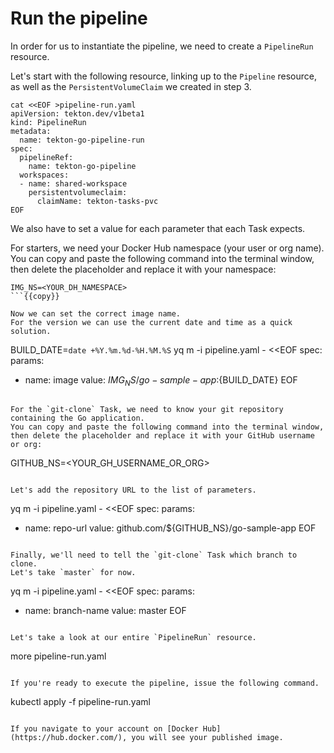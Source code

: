 # Run the pipeline

In order for us to instantiate the pipeline, we need to create a `PipelineRun` resource.

Let's start with the following resource, linking up to the `Pipeline` resource, as well as the `PersistentVolumeClaim` we created in step 3.

```
cat <<EOF >pipeline-run.yaml
apiVersion: tekton.dev/v1beta1
kind: PipelineRun
metadata:
  name: tekton-go-pipeline-run
spec:
  pipelineRef:
    name: tekton-go-pipeline
  workspaces:
  - name: shared-workspace
    persistentvolumeclaim:
      claimName: tekton-tasks-pvc
EOF
```

We also have to set a value for each parameter that each Task expects.

For starters, we need your Docker Hub namespace (your user or org name).
You can copy and paste the following command into the terminal window, then delete the placeholder and replace it with your namespace:

```
IMG_NS=<YOUR_DH_NAMESPACE>
```{{copy}}

Now we can set the correct image name.
For the version we can use the current date and time as a quick solution.

```
BUILD_DATE=`date +%Y.%m.%d-%H.%M.%S`
yq m -i pipeline.yaml - <<EOF
spec:
  params:
  - name: image
    value: ${IMG_NS}/go-sample-app:${BUILD_DATE}
EOF
```

For the `git-clone` Task, we need to know your git repository containing the Go application.
You can copy and paste the following command into the terminal window, then delete the placeholder and replace it with your GitHub username or org:

```
GITHUB_NS=<YOUR_GH_USERNAME_OR_ORG>
```{{copy}}

Let's add the repository URL to the list of parameters.

```
yq m -i pipeline.yaml - <<EOF
spec:
  params:
  - name: repo-url
    value: github.com/${GITHUB_NS}/go-sample-app
EOF
```

Finally, we'll need to tell the `git-clone` Task which branch to clone.
Let's take `master` for now.

```
yq m -i pipeline.yaml - <<EOF
spec:
  params:
  - name: branch-name
    value: master
EOF
```

Let's take a look at our entire `PipelineRun` resource.

```
more pipeline-run.yaml
```{{execute}}

If you're ready to execute the pipeline, issue the following command.

```
kubectl apply -f pipeline-run.yaml
```

If you navigate to your account on [Docker Hub](https://hub.docker.com/), you will see your published image.